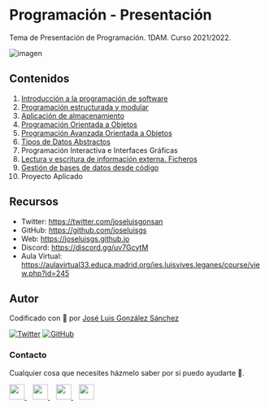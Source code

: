 # Programación - Presentación

Tema de Presentación de Programación. 1DAM. Curso 2021/2022.

![imagen](https://thesoftclix.com/wp-content/uploads/2019/09/unnamed-1.png)

## Contenidos
1. [Introducción a la programación de software](https://github.com/joseluisgs/Programacion-01-2021-2022)
2. [Programación estructurada y modular](https://github.com/joseluisgs/Programacion-02-2021-2022)
3. [Aplicación de almacenamiento](https://github.com/joseluisgs/Programacion-03-2021-2022)
4. [Programación Orientada a Objetos](https://github.com/joseluisgs/Programacion-04-2021-2022)
5. [Programación Avanzada Orientada a Objetos](https://github.com/joseluisgs/Programacion-05-2021-2022)
6. [Tipos de Datos Abstractos](https://github.com/joseluisgs/Programacion-06-2021-2022)
7. Programación Interactiva e Interfaces Gráficas
8. [Lectura y escritura de información externa. Ficheros](https://github.com/joseluisgs/Programacion-08-2021-2022)
9. [Gestión de bases de datos desde código](https://github.com/joseluisgs/Programacion-09-)
10. Proyecto Aplicado


## Recursos
- Twitter: https://twitter.com/joseluisgonsan
- GitHub: https://github.com/joseluisgs
- Web: https://joseluisgs.github.io
- Discord: https://discord.gg/uv7GcytM
- Aula Virtual: https://aulavirtual33.educa.madrid.org/ies.luisvives.leganes/course/view.php?id=245



## Autor

Codificado con :sparkling_heart: por [José Luis González Sánchez](https://twitter.com/joseluisgonsan)

[![Twitter](https://img.shields.io/twitter/follow/joseluisgonsan?style=social)](https://twitter.com/joseluisgonsan)
[![GitHub](https://img.shields.io/github/followers/joseluisgs?style=social)](https://github.com/joseluisgs)

### Contacto
<p>
  Cualquier cosa que necesites házmelo saber por si puedo ayudarte 💬.
</p>
<p>
    <a href="https://twitter.com/joseluisgonsan" target="_blank">
        <img src="https://i.imgur.com/U4Uiaef.png" 
    height="30">
    </a> &nbsp;&nbsp;
    <a href="https://github.com/joseluisgs" target="_blank">
        <img src="https://distreau.com/github.svg" 
    height="30">
    </a> &nbsp;&nbsp;
    <a href="https://www.linkedin.com/in/joseluisgonsan" target="_blank">
        <img src="https://upload.wikimedia.org/wikipedia/commons/thumb/c/ca/LinkedIn_logo_initials.png/768px-LinkedIn_logo_initials.png" 
    height="30">
    </a>  &nbsp;&nbsp;
    <a href="https://joseluisgs.github.io/" target="_blank">
        <img src="https://joseluisgs.github.io/favicon.png" 
    height="30">
    </a>
</p>
